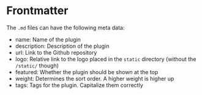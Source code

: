 # Frontmatter

The `.md` files can have the following meta data:

- name: Name of the plugin
- description: Description of the plugin
- url: Link to the Github repository
- logo: Relative link to the logo placed in the `static` directory (without the `/static/` though)
- featured: Whether the plugin should be shown at the top  
- weight: Determines the sort order. A higher weight is higher up
- tags: Tags for the plugin. Capitalize them correctly
